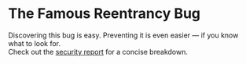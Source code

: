# The Famous Reentrancy Bug

Discovering this bug is easy. Preventing it is even easier — if you know what to look for.  
Check out the [security report](./REPORT.MD) for a concise breakdown.
